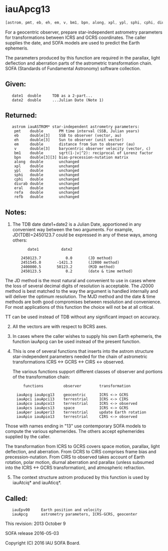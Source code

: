 # iauApcg13

```js
[astrom, pmt, eb, eh, em, v, bm1, bpn, along, xpl, ypl, sphi, cphi, diurab, eral, refa, refb] = IAU.apcg13(date1, date2)
```

For a geocentric observer, prepare star-independent astrometry
parameters for transformations between ICRS and GCRS coordinates.
The caller supplies the date, and SOFA models are used to predict
the Earth ephemeris.

The parameters produced by this function are required in the
parallax, light deflection and aberration parts of the astrometric
transformation chain.
SOFA (Standards of Fundamental Astronomy) software collection.


## Given:
```
   date1  double     TDB as a 2-part...
   date2  double     ...Julian Date (Note 1)
```

## Returned:
```
   astrom iauASTROM* star-independent astrometry parameters:
    pmt    double       PM time interval (SSB, Julian years)
    eb     double[3]    SSB to observer (vector, au)
    eh     double[3]    Sun to observer (unit vector)
    em     double       distance from Sun to observer (au)
    v      double[3]    barycentric observer velocity (vector, c)
    bm1    double       sqrt(1-|v|^2): reciprocal of Lorenz factor
    bpn    double[3][3] bias-precession-nutation matrix
    along  double       unchanged
    xpl    double       unchanged
    ypl    double       unchanged
    sphi   double       unchanged
    cphi   double       unchanged
    diurab double       unchanged
    eral   double       unchanged
    refa   double       unchanged
    refb   double       unchanged
```

## Notes:

1) The TDB date date1+date2 is a Julian Date, apportioned in any
   convenient way between the two arguments.  For example,
   JD(TDB)=2450123.7 could be expressed in any of these ways, among
   others:

```
          date1          date2

       2450123.7           0.0       (JD method)
       2451545.0       -1421.3       (J2000 method)
       2400000.5       50123.2       (MJD method)
       2450123.5           0.2       (date & time method)
```

   The JD method is the most natural and convenient to use in cases
   where the loss of several decimal digits of resolution is
   acceptable.  The J2000 method is best matched to the way the
   argument is handled internally and will deliver the optimum
   resolution.  The MJD method and the date & time methods are both
   good compromises between resolution and convenience.  For most
   applications of this function the choice will not be at all
   critical.

   TT can be used instead of TDB without any significant impact on
   accuracy.

2) All the vectors are with respect to BCRS axes.

3) In cases where the caller wishes to supply his own Earth
   ephemeris, the function iauApcg can be used instead of the present
   function.

4) This is one of several functions that inserts into the astrom
   structure star-independent parameters needed for the chain of
   astrometric transformations ICRS <-> GCRS <-> CIRS <-> observed.

   The various functions support different classes of observer and
   portions of the transformation chain:

```
        functions         observer        transformation

     iauApcg iauApcg13    geocentric      ICRS <-> GCRS
     iauApci iauApci13    terrestrial     ICRS <-> CIRS
     iauApco iauApco13    terrestrial     ICRS <-> observed
     iauApcs iauApcs13    space           ICRS <-> GCRS
     iauAper iauAper13    terrestrial     update Earth rotation
     iauApio iauApio13    terrestrial     CIRS <-> observed
```

   Those with names ending in "13" use contemporary SOFA models to
   compute the various ephemerides.  The others accept ephemerides
   supplied by the caller.

   The transformation from ICRS to GCRS covers space motion,
   parallax, light deflection, and aberration.  From GCRS to CIRS
   comprises frame bias and precession-nutation.  From CIRS to
   observed takes account of Earth rotation, polar motion, diurnal
   aberration and parallax (unless subsumed into the ICRS <-> GCRS
   transformation), and atmospheric refraction.

5) The context structure astrom produced by this function is used by
   iauAtciq* and iauAticq*.

## Called:
```
   iauEpv00     Earth position and velocity
   iauApcg      astrometry parameters, ICRS-GCRS, geocenter
```

This revision:   2013 October 9

SOFA release 2016-05-03

Copyright (C) 2016 IAU SOFA Board.